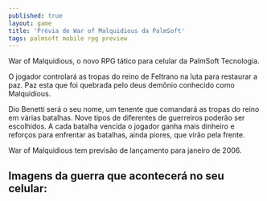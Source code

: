 ```yaml
---
published: true
layout: game
title: 'Prévia de War of Malquidious da PalmSoft'
tags: palmsoft mobile rpg preview
---
```

War of Malquidious, o novo RPG tático para celular da PalmSoft Tecnologia.

O jogador controlará as tropas do reino de Feltrano na luta para restaurar a paz. Paz esta que foi quebrada pelo deus demônio conhecido como Malquidious.










Dio Benetti será o seu nome, um tenente que comandará as tropas do reino em várias batalhas. Nove tipos de diferentes de guerreiros poderão ser escolhidos. A cada batalha vencida o jogador ganha mais dinheiro e reforços para enfrentar as batalhas, ainda piores, que virão pela frente.

War of Malquidious tem previsão de lançamento para janeiro de 2006.

## Imagens da guerra que acontecerá no seu celular:








